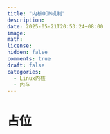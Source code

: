 ```yaml
---
title: "内核OOM机制"
description: 
date: 2025-05-21T20:53:24+08:00
image: 
math: 
license: 
hidden: false
comments: true
draft: false
categories:
  - Linux内核
  - 内存
---
```


# 占位

